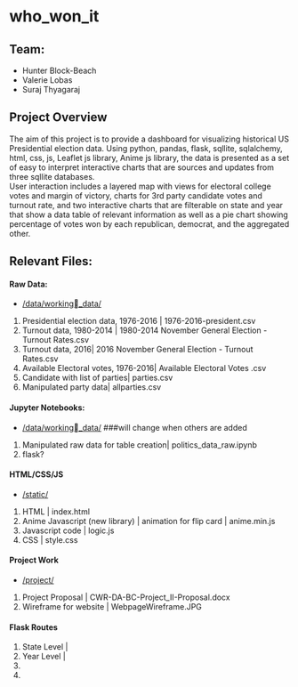 # who_won_it

## Team:
- Hunter Block-Beach
- Valerie Lobas
- Suraj Thyagaraj

## Project Overview
<p> The aim of this project is to provide a dashboard for visualizing historical US Presidential election data. Using python, pandas, flask, sqllite, sqlalchemy, html, css, js, Leaflet js library, Anime js library, the data is presented as a set of easy to interpret interactive charts that are sources and updates from three sqllite databases. <br> User interaction includes a layered map with views for electoral college votes and margin of victory, charts for 3rd party candidate votes and turnout rate, and two interactive charts that are filterable on state and year that show a data table of relevant information as well as a pie chart showing percentage of votes won by each republican, democrat, and the aggregated other.            

</p>

## Relevant Files:

#### Raw Data:
* [/data/working_data/](data/working_data)
1. Presidential election data, 1976-2016 | 1976-2016-president.csv
2. Turnout data, 1980-2014 | 1980-2014 November General Election - Turnout Rates.csv
3. Turnout data, 2016| 2016 November General Election - Turnout Rates.csv
4. Available Electoral votes, 1976-2016| Available Electoral Votes .csv
5. Candidate with list of parties| parties.csv
6. Manipulated party data| allparties.csv

#### Jupyter Notebooks:
* [/data/working_data/](data/working_data) ###will change when others are added
1. Manipulated raw data for table creation| politics_data_raw.ipynb
2. flask?

#### HTML/CSS/JS

* [/static/](static)
1. HTML | index.html
2. Anime Javascript (new library) | animation for flip card | anime.min.js
3. Javascript code | logic.js
4. CSS | style.css

#### Project Work

* [/project/](project)
1. Project  Proposal | CWR-DA-BC-Project_II-Proposal.docx
2. Wireframe for website | WebpageWireframe.JPG

#### Flask Routes

1. State Level |
2. Year Level |
3.
4.

